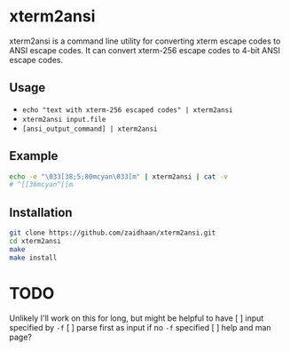 # xterm2ansi

xterm2ansi is a command line utility for converting xterm escape codes to ANSI escape codes. It can convert xterm-256 escape codes to 4-bit ANSI escape codes.

## Usage
* `echo "text with xterm-256 escaped codes" | xterm2ansi`
* `xterm2ansi input.file`
* `[ansi_output_command] | xterm2ansi`

## Example
```sh
echo -e "\033[38;5;80mcyan\033[m" | xterm2ansi | cat -v
# ^[[36mcyan^[[m
```

## Installation
```sh
git clone https://github.com/zaidhaan/xterm2ansi.git
cd xterm2ansi
make
make install
```

# TODO
Unlikely I'll work on this for long, but might be helpful to have
[ ] input specified by `-f`
[ ] parse first as input if no `-f` specified
[ ] help and man page?
